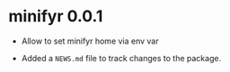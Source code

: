 # minifyr 0.0.1

* Allow to set minifyr home via env var

* Added a `NEWS.md` file to track changes to the package.
